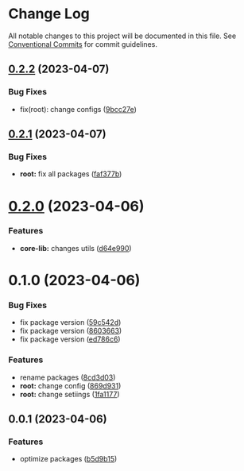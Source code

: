 # Change Log

All notable changes to this project will be documented in this file.
See [Conventional Commits](https://conventionalcommits.org) for commit guidelines.

## [0.2.2](https://github.com/SeniorIgor/lerna-monorepo/compare/@senior_org/core-utils@0.2.1...@senior_org/core-utils@0.2.2) (2023-04-07)


### Bug Fixes

* fix(root): change configs ([9bcc27e](https://github.com/SeniorIgor/lerna-monorepo/commit/9bcc27eb89fed0f1b70cdffedbc89481371debd6))





## [0.2.1](https://github.com/SeniorIgor/lerna-monorepo/compare/@senior_org/core-utils@0.2.0...@senior_org/core-utils@0.2.1) (2023-04-07)


### Bug Fixes

* **root:** fix all packages ([faf377b](https://github.com/SeniorIgor/lerna-monorepo/commit/faf377bf2cd4d000c89308636bb589f9a2a19e36))





# [0.2.0](https://github.com/SeniorIgor/lerna-monorepo/compare/@senior_org/core-utils@0.1.0...@senior_org/core-utils@0.2.0) (2023-04-06)


### Features

* **core-lib:** changes utils ([d64e990](https://github.com/SeniorIgor/lerna-monorepo/commit/d64e990e3fae22fc14a0ff8eee6e091481fd843b))





# 0.1.0 (2023-04-06)


### Bug Fixes

* fix package version ([59c542d](https://github.com/SeniorIgor/lerna-monorepo/commit/59c542d50d2895f3d5cad3bd66de65a6304545a5))
* fix package version ([8603663](https://github.com/SeniorIgor/lerna-monorepo/commit/8603663c81ef9a42ffa6b3231dc4099bbae387ea))
* fix package version ([ed786c6](https://github.com/SeniorIgor/lerna-monorepo/commit/ed786c6a153d0096b3b276c4f0c6025879096c66))


### Features

* rename packages ([8cd3d03](https://github.com/SeniorIgor/lerna-monorepo/commit/8cd3d03700e5dc30a19396c07efe1cf331d1d37d))
* **root:** change config ([869d931](https://github.com/SeniorIgor/lerna-monorepo/commit/869d931c66e5c5f9f91c75e778ffaff06c3afec3))
* **root:** change setiings ([1fa1177](https://github.com/SeniorIgor/lerna-monorepo/commit/1fa1177cb78f71aded1d9c95feedf1246308cb99))



## 0.0.1 (2023-04-06)


### Features

* optimize packages ([b5d9b15](https://github.com/SeniorIgor/lerna-monorepo/commit/b5d9b1533d9055ed128ac5cf85fa40dfc67728bd))
